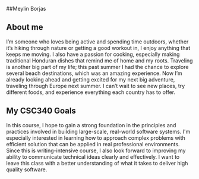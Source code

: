 ##Meylin Borjas
## About me 
I’m someone who loves being active and spending time outdoors, whether it’s hiking through nature or getting a good workout in, I enjoy anything that keeps me moving. I also have a passion for cooking, especially making traditional Honduran dishes that remind me of home and my roots. Traveling is another big part of my life; this past summer I had the chance to explore several beach destinations, which was an amazing experience. Now I’m already looking ahead and getting excited for my next big adventure, traveling through Europe next summer. I can’t wait to see new places, try different foods, and experience everything each country has to offer.
## My CSC340 Goals 
In this course, I hope to gain a strong foundation in the principles and practices involved in building large-scale, real-world software systems. I'm especially interested in learning how to approach complex problems with efficient solution that can be applied in real professional environments. Since this is writing-intensive course, I also look forward to improving my ability to communicate technical ideas clearly and effectively. I want to leave this class with a better understanding of what it takes to deliver high quality software.
